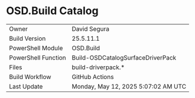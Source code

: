 ﻿# OSD.Build Catalog

| | |
|-|-|
| Owner | David Segura |
| Build Version | 25.5.11.1 |
| PowerShell Module | OSD.Build |
| PowerShell Function | Build-OSDCatalogSurfaceDriverPack |
| Files | build-driverpack.* |
| Build Workflow | GitHub Actions |
| Last Update | Monday, May 12, 2025 5:07:02 AM UTC |
